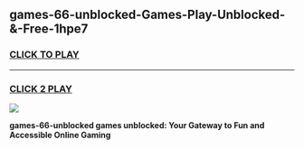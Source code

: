 
## games-66-unblocked-Games-Play-Unblocked-&-Free-1hpe7
<h3>
<a href="https://premium76.site?title=games-66-unblocked&ref=24A">CLICK TO PLAY</a></h3>
<hr>

<h3>
<a href="https://premium76.site?title=games-66-unblocked&ref=24A">CLICK 2 PLAY</a>
  
</h3>

<a href="https://premium76.site?title=games-66-unblocked&ref=24A"><img src="https://clearcache.store/games.png"></a>


**games-66-unblocked games unblocked: Your Gateway to Fun and Accessible Online Gaming**
